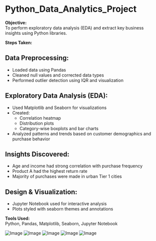 # Python_Data_Analytics_Project
**Objective:**  
To perform exploratory data analysis (EDA) and extract key business insights using Python libraries.

**Steps Taken:**

## Data Preprocessing:
- Loaded data using Pandas
- Cleaned null values and corrected data types
- Performed outlier detection using IQR and visualization

## Exploratory Data Analysis (EDA):
- Used Matplotlib and Seaborn for visualizations
- Created:
  - Correlation heatmap
  - Distribution plots
  - Category-wise boxplots and bar charts
- Analyzed patterns and trends based on customer demographics and purchase behavior

## Insights Discovered:
- Age and income had strong correlation with purchase frequency
- Product A had the highest return rate
- Majority of purchases were made in urban Tier 1 cities

## Design & Visualization:
- Jupyter Notebook used for interactive analysis
- Plots styled with seaborn themes and annotations

**Tools Used:**  
Python, Pandas, Matplotlib, Seaborn, Jupyter Notebook


![Image](https://github.com/user-attachments/assets/f6370d66-88b7-4300-9ba8-c8c986e5c649) ![Image](https://github.com/user-attachments/assets/4edfeede-71cc-4abe-b601-3b2b01507c7c)
![Image](https://github.com/user-attachments/assets/7268107a-6469-40d7-83a1-e632e0292ded)
![Image](https://github.com/user-attachments/assets/0fd17676-d2f0-438a-bd9c-daae0dd161ea)
![Image](https://github.com/user-attachments/assets/0687d701-b441-44ea-9f2c-c63827897507)

